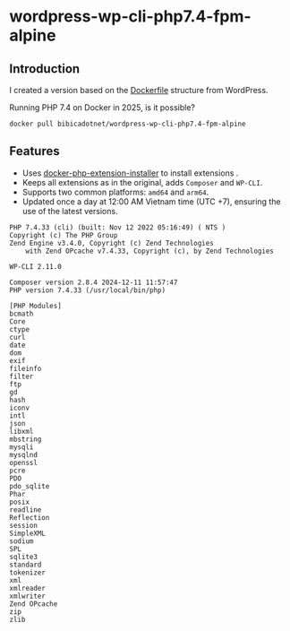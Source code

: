 # wordpress-wp-cli-php7.4-fpm-alpine

## Introduction
I created a version based on the [Dockerfile](https://github.com/docker-library/wordpress/blob/0015d465b4115ade0e0f98b3df8b5c17ec4a98e4/latest/php8.3/fpm-alpine/Dockerfile) structure from WordPress.

Running PHP 7.4 on Docker in 2025, is it possible?
```
docker pull bibicadotnet/wordpress-wp-cli-php7.4-fpm-alpine
```

## Features

- Uses [docker-php-extension-installer](https://github.com/mlocati/docker-php-extension-installer) to install extensions .
- Keeps all extensions as in the original, adds `Composer` and `WP-CLI`.
- Supports two common platforms: `amd64` and `arm64`.
- Updated once a day at 12:00 AM Vietnam time (UTC +7), ensuring the use of the latest versions.

```
PHP 7.4.33 (cli) (built: Nov 12 2022 05:16:49) ( NTS )
Copyright (c) The PHP Group
Zend Engine v3.4.0, Copyright (c) Zend Technologies
    with Zend OPcache v7.4.33, Copyright (c), by Zend Technologies
```
```
WP-CLI 2.11.0

Composer version 2.8.4 2024-12-11 11:57:47
PHP version 7.4.33 (/usr/local/bin/php)

[PHP Modules]
bcmath
Core
ctype
curl
date
dom
exif
fileinfo
filter
ftp
gd
hash
iconv
intl
json
libxml
mbstring
mysqli
mysqlnd
openssl
pcre
PDO
pdo_sqlite
Phar
posix
readline
Reflection
session
SimpleXML
sodium
SPL
sqlite3
standard
tokenizer
xml
xmlreader
xmlwriter
Zend OPcache
zip
zlib
```
